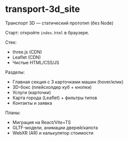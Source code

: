# transport-3d_site

Транспорт 3D — статический прототип (без Node)

Старт: откройте `index.html` в браузере.

Стек:
- three.js (CDN)
- Leaflet (CDN)
- Чистые HTML/CSS/JS

Разделы:
- Главная секция с 3 карточками машин (hover/клик)
- 3D-бокс (плейсхолдер куб + кнопки)
- Услуги (карточки)
- Карта города (Leaflet) + фильтры типов
- Контакты и заявка

Планы:
- Миграция на React/Vite+TS
- GLTF-модели, анимации дверей/капота
- WebXR (AR) и калькулятор стоимости